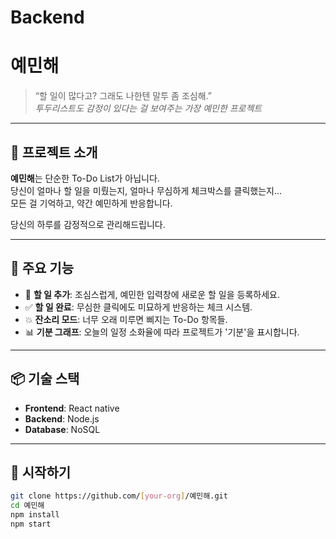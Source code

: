 # Backend
# 예민해

> “할 일이 많다고? 그래도 나한텐 말투 좀 조심해.”  
> _투두리스트도 감정이 있다는 걸 보여주는 가장 예민한 프로젝트_

---

## 📝 프로젝트 소개

**예민해**는 단순한 To-Do List가 아닙니다.  
당신이 얼마나 할 일을 미뤘는지, 얼마나 무심하게 체크박스를 클릭했는지…  
모든 걸 기억하고, 약간 예민하게 반응합니다.

당신의 하루를 감정적으로 관리해드립니다.

---

## 🎯 주요 기능

- 🧠 **할 일 추가**: 조심스럽게, 예민한 입력창에 새로운 할 일을 등록하세요.
- ✅ **할 일 완료**: 무심한 클릭에도 미묘하게 반응하는 체크 시스템.
- 💥 **잔소리 모드**: 너무 오래 미루면 삐지는 To-Do 항목들.
- 📊 **기분 그래프**: 오늘의 일정 소화율에 따라 프로젝트가 '기분'을 표시합니다.

---

## 📦 기술 스택

- **Frontend**: React native
- **Backend**: Node.js
- **Database**: NoSQL

---

## 🚀 시작하기

```bash
git clone https://github.com/[your-org]/예민해.git
cd 예민해
npm install
npm start

